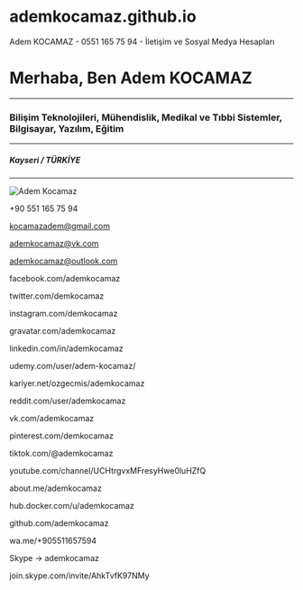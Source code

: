 # ademkocamaz.github.io
Adem KOCAMAZ - 0551 165 75 94 - İletişim ve Sosyal Medya Hesapları       

Merhaba, Ben Adem KOCAMAZ
=========================

* * *

### Bilişim Teknolojileri, Mühendislik, Medikal ve Tıbbi Sistemler, Bilgisayar, Yazılım, Eğitim

* * *

##### Kayseri / TÜRKİYE

* * *

![Adem Kocamaz](https://ademkocamaz.files.wordpress.com/2022/09/300742986_841701166773043_4010118584403960972_n.jpg?w=150)

+90 551 165 75 94

kocamazadem@gmail.com

ademkocamaz@vk.com

ademkocamaz@outlook.com

facebook.com/ademkocamaz

twitter.com/demkocamaz

instagram.com/demkocamaz

gravatar.com/ademkocamaz

linkedin.com/in/ademkocamaz

udemy.com/user/adem-kocamaz/

kariyer.net/ozgecmis/ademkocamaz

reddit.com/user/ademkocamaz

vk.com/ademkocamaz

pinterest.com/demkocamaz

tiktok.com/@ademkocamaz

youtube.com/channel/UCHtrgvxMFresyHwe0luHZfQ

about.me/ademkocamaz

hub.docker.com/u/ademkocamaz

github.com/ademkocamaz

wa.me/+905511657594

Skype -> ademkocamaz

join.skype.com/invite/AhkTvfK97NMy
